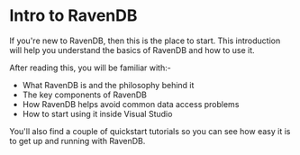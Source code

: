 ﻿# Intro to RavenDB

If you're new to RavenDB, then this is the place to start. This introduction will help you understand the basics of RavenDB and how to use it.

After reading this, you will be familiar with:-
* What RavenDB is and the philosophy behind it
* The key components of RavenDB
* How RavenDB helps avoid common data access problems
* How to start using it inside Visual Studio

You'll also find a couple of quickstart tutorials so you can see how easy it is to get up and running with RavenDB.
